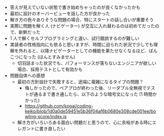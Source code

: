 - 答えが見えていない状態で書き始めちゃったのが良くなかったかも
- 最初に設計のオーバービューを話した方が良かった
- 解き方の色々ありそうな問題の場合、特にスタートの話し合いが重要そう
- 実際に問題を解く人 (ナビゲーター) が交互に入れ替わるのは初めてだったので、新鮮だった
- 1 人で解くセルフプログラミングと違い、試行錯誤するのが難しい
- 実装者の性格指向にも依ると思いますが、時間に迫られた状況で少しでも理解を外れると、以降ナビゲーターとしての機能を果たせなくなるほど、ぽんこつになった (ほんとすみません)
    - 切羽詰まった状況でも、パフォーマンスが落ちないエンジニアが欲しい場合、採用テストとして有効かも
- 問題自体への感想
    - 最初の方針設計で失敗すると、途端に複雑になるタイプの問題？
        - 悔しかったので、ペアプロが終わった後、リーダブル全無視でテストが通るまで書き通したら、以下のような暗号文になった (1 時間かかった)
        - https://github.com/kogai/coding-keiko/blob/1d0a0de59451e5b36f04af6b0680e308cde001ee/bowling-score/index.js 
    - 解き方がいろいろある面白い問題だと思うので、心に余裕がある時にエレガントに書き直したい
